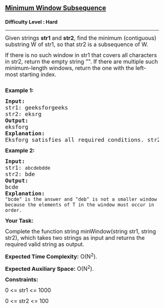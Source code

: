 <h2><a href="https://practice.geeksforgeeks.org/problems/minimum-window-subsequence/1">Minimum Window Subsequence</a></h2><h3>Difficulty Level : Hard</h3><hr><div class="problems_problem_content__Xm_eO"><p dir="ltr"><span style="font-size:18px">Given strings <strong>str1</strong> and <strong>str2</strong>, find the minimum (contiguous) substring W of str1, so that str2 is a subsequence of W.</span></p>

<p dir="ltr"><span style="font-size:18px">If there is no such window in str1 that covers all characters in str2, return the empty string "". If there are multiple such minimum-length windows, return the one with the left-most starting index.</span><br>
&nbsp;</p>

<p dir="ltr"><strong><span style="font-size:18px">Example 1:</span></strong></p>

<pre><span style="font-size:18px"><strong>Input:</strong> </span>
<span style="font-size:18px">str1: geeksforgeeks</span>
<span style="font-size:18px">str2: eksrg</span>
<strong><span style="font-size:18px">Output: </span></strong>
<span style="font-size:18px">eksforg</span>
<strong><span style="font-size:18px">Explanation: </span></strong>
<span style="font-size:18px">Eksforg satisfies all required conditions. str2 is its subsequence and it is longest and leftmost among all possible valid substrings of str1.</span>
</pre>

<p dir="ltr"><strong><span style="font-size:18px">Example 2:</span></strong></p>

<pre><span style="font-size:18px"><strong>Input:</strong> </span>
<span style="font-size:18px">str1: <code>abcdebdde</code></span>
<span style="font-size:18px">str2: bde</span>
<strong><span style="font-size:18px">Output: </span></strong>
<span style="font-size:18px">bcde</span>
<strong><span style="font-size:18px">Explanation: </span></strong>
<span style="font-size:18px"><code>"bcde" is the answer and "deb" is not a smaller window because the elements of T in the window must occur in order.</code></span></pre>

<p><strong><span style="font-size:18px">Your Task:</span></strong></p>

<p dir="ltr"><span style="font-size:18px">Complete the function string minWindow(string str1, string str2), which takes two strings as input and returns the required valid string as output.</span></p>

<p dir="ltr"><span style="font-size:18px"><strong>Expected Time Complexity:</strong> O(N<sup>2</sup>).</span></p>

<p dir="ltr"><span style="font-size:18px"><strong>Expected Auxiliary Space:</strong> O(N<sup>2</sup>).</span></p>

<p dir="ltr"><strong><span style="font-size:18px">Constraints:</span></strong></p>

<p dir="ltr"><span style="font-size:18px">0 &lt;= str1 &lt;= 1000</span></p>

<p dir="ltr"><span style="font-size:18px">0 &lt;= str2 &lt;= 100</span></p>

<p>&nbsp;</p>
</div>